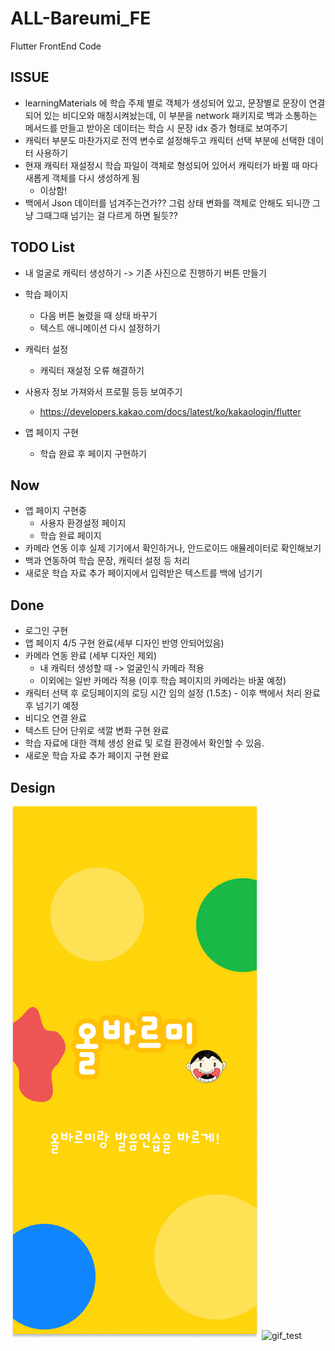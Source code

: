 # ALL-Bareumi_FE

Flutter FrontEnd Code
## ISSUE
- learningMaterials 에 학습 주제 별로 객체가 생성되어 있고, 문장별로 문장이 연결되어 있는 비디오와 매칭시켜놨는데, 
  이 부분을 network 패키지로 백과 소통하는 메서드를 만들고 받아온 데이터는 학습 시 문장 idx 증가 형태로 보여주기
- 캐릭터 부분도 마찬가지로 전역 변수로 설정해두고 캐릭터 선택 부분에 선택한 데이터 사용하기 
- 현재 캐릭터 재설정시 학습 파일이 객체로 형성되어 있어서 캐릭터가 바뀔 때 마다 새롭게 객체를 다시 생성하게 됨
  - 이상함!
- 백에서 Json 데이터를 넘겨주는건가?? 그럼 상태 변화를 객체로 안해도 되니깐 그냥 그때그때 넘기는 걸 다르게 하면 될듯??

## TODO List
- 내 얼굴로 캐릭터 생성하기 -> 기존 사진으로 진행하기 버튼 만들기
- 학습 페이지 
  - 다음 버튼 눌렸을 때 상태 바꾸기
  - 텍스트 애니메이션 다시 설정하기

- 캐릭터 설정
  - 캐릭터 재설정 오류 해결하기
- 사용자 정보 가져와서 프로필 등등 보여주기
  - https://developers.kakao.com/docs/latest/ko/kakaologin/flutter


- 앱 페이지 구현
  - 학습 완료 후 페이지 구현하기
## Now
- 앱 페이지 구현중
  - 사용자 환경설정 페이지
  - 학습 완료 페이지
- 카메라 연동 이후 실제 기기에서 확인하거나, 안드로이드 애뮬레이터로 확인해보기
- 백과 연동하여 학습 문장, 캐릭터 설정 등 처리
- 새로운 학습 자료 추가 페이지에서 입력받은 텍스트를 백에 넘기기

## Done
- 로그인 구현
- 앱 페이지 4/5 구현 완료(세부 디자인 반영 안되어있음)
- 카메라 연동 완료 (세부 디자인 제외)
  - 내 캐릭터 생성할 때 -> 얼굴인식 카메라 적용
  - 이외에는 일반 카메라 적용 (이후 학습 페이지의 카메라는 바꿀 예정)
- 캐릭터 선택 후 로딩페이지의 로딩 시간 임의 설정 (1.5초) - 이후 백에서 처리 완료 후 넘기기 예정 
- 비디오 연결 완료
- 텍스트 단어 단위로 색깔 변화 구현 완료
- 학습 자료에 대한 객체 생성 완료 및 로컬 환경에서 확인할 수 있음.
- 새로운 학습 자료 추가 페이지 구현 완료

## Design
![FirstPage](image/AppPageDesign/1.png)
![gif_test](https://user-images.githubusercontent.com/81232059/231542737-85b30dcd-c4bd-4632-89b0-8110fd6ae01c.gif)
